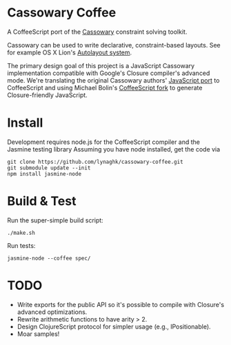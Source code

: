 Cassowary Coffee
================
A CoffeeScript port of the [Cassowary](http://www.cs.washington.edu/research/constraints/cassowary/) constraint solving toolkit.

Cassowary can be used to write declarative, constraint-based layouts.
See for example OS X Lion's [Autolayout system](http://developer.apple.com/library/mac/#releasenotes/UserExperience/RNAutomaticLayout/_index.html).

The primary design goal of this project is a JavaScript Cassowary implementation compatible with Google's Closure compiler's advanced mode.
We're translating the original Cassowary authors' [JavaScript port](http://badros.blogspot.com/2011/05/cassowary-constraint-solver-in.html) to CoffeeScript and using Michael Bolin's [CoffeeScript fork](http://bolinfest.com/coffee/features.html) to generate Closure-friendly JavaScript.


Install
=======

Development requires node.js for the CoffeeScript compiler and the Jasmine testing library
Assuming you have node installed, get the code via

    git clone https://github.com/lynaghk/cassowary-coffee.git
    git submodule update --init
    npm install jasmine-node


Build & Test
============

Run the super-simple build script:

    ./make.sh

Run tests:

    jasmine-node --coffee spec/


TODO
====

+ Write exports for the public API so it's possible to compile with Closure's advanced optimizations.
+ Rewrite arithmetic functions to have arity > 2.
+ Design ClojureScript protocol for simpler usage (e.g., IPositionable).
+ Moar samples!

